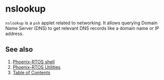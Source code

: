 # nslookup


`nslookup` is a `psh` applet related to networking. It allows querying Domain Name Server (DNS) to get relevant DNS records like a domain name or IP address.

## See also

1. [Phoenix-RTOS shell](psh.md)
2. [Phoenix-RTOS Utilities](README.md)
3. [Table of Contents](../README.md)